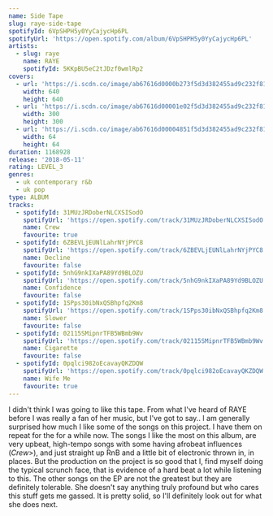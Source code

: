 ```yaml
---
name: Side Tape
slug: raye-side-tape
spotifyId: 6VpSHPH5y0YyCajycHp6PL
spotifyUrl: 'https://open.spotify.com/album/6VpSHPH5y0YyCajycHp6PL'
artists:
  - slug: raye
    name: RAYE
    spotifyId: 5KKpBU5eC2tJDzf0wmlRp2
covers:
  - url: 'https://i.scdn.co/image/ab67616d0000b273f5d3d382455ad9c232f81f72'
    width: 640
    height: 640
  - url: 'https://i.scdn.co/image/ab67616d00001e02f5d3d382455ad9c232f81f72'
    width: 300
    height: 300
  - url: 'https://i.scdn.co/image/ab67616d00004851f5d3d382455ad9c232f81f72'
    width: 64
    height: 64
duration: 1168928
release: '2018-05-11'
rating: LEVEL_3
genres:
  - uk contemporary r&b
  - uk pop
type: ALBUM
tracks:
  - spotifyId: 31MUzJRDoberNLCXSISodO
    spotifyUrl: 'https://open.spotify.com/track/31MUzJRDoberNLCXSISodO'
    name: Crew
    favourite: true
  - spotifyId: 6ZBEVLjEUNlLahrNYjPYC8
    spotifyUrl: 'https://open.spotify.com/track/6ZBEVLjEUNlLahrNYjPYC8'
    name: Decline
    favourite: false
  - spotifyId: 5nhG9nkIXaPA89Yd9BLOZU
    spotifyUrl: 'https://open.spotify.com/track/5nhG9nkIXaPA89Yd9BLOZU'
    name: Confidence
    favourite: false
  - spotifyId: 1SPps30ibNxQSBhpfq2Km8
    spotifyUrl: 'https://open.spotify.com/track/1SPps30ibNxQSBhpfq2Km8'
    name: Slower
    favourite: false
  - spotifyId: 02115SMipnrTFB5WBmb9Wv
    spotifyUrl: 'https://open.spotify.com/track/02115SMipnrTFB5WBmb9Wv'
    name: Cigarette
    favourite: false
  - spotifyId: 0pqlci982oEcavayQKZDQW
    spotifyUrl: 'https://open.spotify.com/track/0pqlci982oEcavayQKZDQW'
    name: Wife Me
    favourite: true
---
```

I didn't think I was going to like this tape. From what I've heard of RAYE before I was really
a fan of her music, but I've got to say.. I am generally surprised how much I like some of
the songs on this project. I have them on repeat for the for a while now. The songs I like
the most on this album, are very upbeat, high-tempo songs with some having afrobeat
influences (*Crew*>), and just straight up RnB and a little bit of electronic thrown in,
in places. But the production on the project is so good that I, find myself doing the typical
scrunch face, that is evidence of a hard beat a lot while listening to this. The other
songs on the EP are not the greatest but they are definitely tolerable. She doesn't say
anything truly profound but who cares this stuff gets me gassed. It is pretty solid, so
I'll definitely look out for what she does next.
